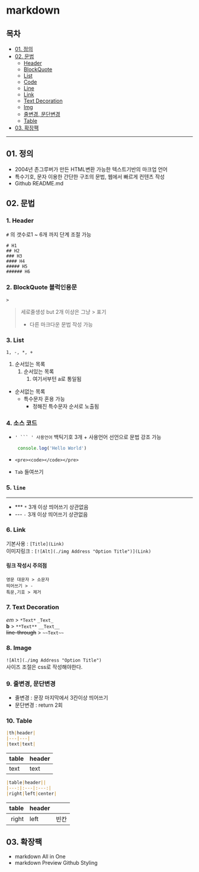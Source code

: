 # markdown
## 목차

- [01. 정의](#01-정의)
- [02. 문법](#02-문법)
  - [Header](#1-header)
  - [BlockQuote](#2-blockquote-블럭인용문)
  - [List](#3-list)
  - [Code](#4-source-code-소스-코드)
  - [Line](#5-line)
  - [Link](#6-link)
  - [Text Decoration](#7-text-decoration)
  - [Img](#8-image)
  - [줄변경, 문단변경](#9-줄변경-문단변경)
  - [Table](#10-table)
- [03. 확장팩](#03-확장팩)

---

## 01. 정의
- 2004년 존그루버가 만든 HTML변환 가능한 텍스트기반의 마크업 언어  
- 특수기호, 문자 이용한 간단한 구조의 문법, 웹에서 빠르게 컨텐츠 작성
- Github README.md

## 02. 문법
### 1. Header 
`#` 의 갯수로1 ~ 6개 까지 단계 조절 가능
```
# H1
## H2
### H3
#### H4
##### H5
###### H6
```

### 2. BlockQuote 블럭인용문
 `>`   

> 세로줄생성 but 2개 이상은 그냥 > 표기  
> - 다른 마크다운 문법 작성 가능

### 3. List
`1, -, *, +`   

1. 순서있는 목록
    1. 순서있는 목록
       1. 여기서부턴 a로 통일됨
- 순서없는 목록
  * 특수문자 혼용 가능
    + 정해진 특수문자 순서로 노출됨

### 4. 소스 코드
- `' ``` ' 사용언어`  백틱기호 3개 + 사용언어 선언으로 문법 강조 가능
 
   ```javascript
    console.log('Hello World')
    ``` 

- `<pre><code></code></pre>`
- `Tab` 들여쓰기 

### 5. `line` 
***
- *** `*` 3개 이상 띄어쓰기 상관없음  
- --- `-` 3개 이상 띄어쓰기 상관없음

### 6. Link
기본사용 : `[Title](Link)`   
이미지링크 : `[![Alt](./img Address "Option Title")](Link)`

#### 링크 작성시 주의점  
    영문 대문자 > 소문자  
    띄어쓰기 > -  
    특문,기호 > 제거

### 7. Text Decoration
*em* > `*Text*` `_Text_`  
**b** > `**Text**` `__Text__`    
~~line-through~~ > `~~Text~~`

### 8. Image  
`![Alt](./img Address "Option Title")`  
사이즈 조절은 css로 작성해야한다.


### 9. 줄변경, 문단변경
- 줄변경 : 문장 마지막에서 3칸이상 띄어쓰기
- 문단변경 : return 2회

### 10. Table

```markdown
|th|header|
|---|---|
|text|text|
```
|table|header|
|---|---|
|text|text|


```markdown
|table|header||
|---:|:---|:---:|
|right|left|center|
```
|table|header||
|---:|:---|:---:|
|right|left|빈칸|


## 03. 확장팩
- markdown All in One
- markdown Preview Github Styling